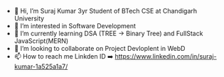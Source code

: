 - 👋 Hi, I’m Suraj Kumar 3yr Student of BTech CSE at Chandigarh University
- 👀 I’m interested in Software Development
- 🌱 I’m currently learning DSA (TREE -> Binary Tree) and FullStack JavaScript(MERN)
- 💞️ I’m looking to collaborate on Project Devloplent in WebD
- 📫 How to reach me 
      Linkden ID ➡️ https://www.linkedin.com/in/suraj-kumar-1a525a1a7/

<!---
--->
